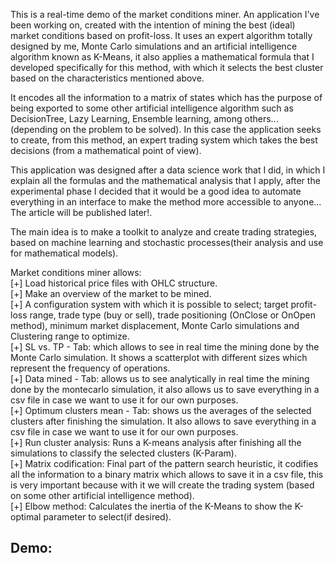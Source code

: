 This is a real-time demo of the market conditions miner. An application I've been working on, created with the intention of mining the best (ideal) market conditions based on profit-loss. It uses an expert algorithm totally designed by me, Monte Carlo simulations and an artificial intelligence algorithm known as K-Means, it also applies a mathematical formula that I developed specifically for this method, with which it selects the best cluster based on the characteristics mentioned above.

It encodes all the information to a matrix of states which has the purpose of being exported to some other artificial intelligence algorithm such as DecisionTree, Lazy Learning, Ensemble learning, among others... (depending on the problem to be solved). In this case the application seeks to create, from this method, an expert trading system which takes the best decisions (from a mathematical point of view).

This application was designed after a data science work that I did, in which I explain all the formulas and the mathematical analysis that I apply, after the experimental phase I decided that it would be a good idea to automate everything in an interface to make the method more accessible to anyone... The article will be published later!.

The main idea is to make a toolkit to analyze and create trading strategies, based on machine learning and stochastic processes(their analysis and use for mathematical models).

Market conditions miner allows:
<br/>
[+] Load historical price files with OHLC structure.
<br/>
[+] Make an overview of the market to be mined.
<br/>
[+] A configuration system with which it is possible to select; target profit-loss range, trade type (buy or sell), trade positioning (OnClose or OnOpen method), minimum market displacement, Monte Carlo simulations and Clustering range to optimize.
<br/>
[+] SL vs. TP - Tab: which allows to see in real time the mining done by the Monte Carlo simulation. It shows a scatterplot with different sizes which represent the frequency of operations.
<br/>
[+] Data mined - Tab: allows us to see analytically in real time the mining done by the montecarlo simulation, it also allows us to save everything in a csv file in case we want to use it for our own purposes.
<br/>
[+] Optimum clusters mean - Tab: shows us the averages of the selected clusters after finishing the simulation. It also allows to save everything in a csv file in case we want to use it for our own purposes.
<br/>
[+] Run cluster analysis: Runs a K-means analysis after finishing all the simulations to classify the selected clusters (K-Param).
<br/>
[+] Matrix codification: Final part of the pattern search heuristic, it codifies all the information to a binary matrix which allows to save it in a csv file, this is very important because with it we will create the trading system (based on some other artificial intelligence method).
<br/>
[+] Elbow method: Calculates the inertia of the K-Means to show the K-optimal parameter to select(if desired).

## Demo:

